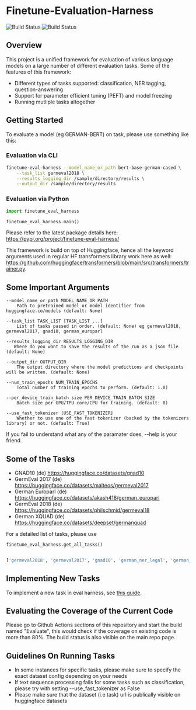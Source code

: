 # Finetune-Evaluation-Harness

![Build Status](https://github.com/malteos/finetune-evaluation-harness/actions/workflows/coverage_eval.yml/badge.svg)
![Build Status](https://github.com/malteos/finetune-evaluation-harness/actions/workflows/pull_request.yml/badge.svg)


## Overview

This project is a unified framework for evaluation of various language models on a large number of different evaluation tasks. Some of the features of this framework:

- Different types of tasks supported: classification, NER tagging, question-answering
- Support for parameter efficient tuning (PEFT) and model freezing
- Running mutliple tasks altogether


## Getting Started
To evaluate a model (eg GERMAN-BERT) on task, please use something like this:



### Evaluation via CLI

```bash
finetune-eval-harness --model_name_or_path bert-base-german-cased \
    --task_list germeval2018 \
    --results_logging_dir /sample/directory/results \
    --output_dir /sample/directory/results
```


### Evaluation via Python

```python
import finetune_eval_harness

finetune_eval_harness.main()
````

Please refer to the latest package details here: https://pypi.org/project/finetune-eval-harness/

This framework is build on top of Huggingface, hence all the keyword arguments used in regular HF transformers library work here as well: https://github.com/huggingface/transformers/blob/main/src/transformers/trainer.py.


## Some Important Arguments

```
--model_name_or_path MODEL_NAME_OR_PATH
    Path to pretrained model or model identifier from huggingface.co/models (default: None)

--task_list TASK_LIST [TASK_LIST ...]
    List of tasks passed in order. (default: None) eg germeval2018, germeval2017, gnad10, german_europarl

--results_logging_dir RESULTS_LOGGING_DIR
   Where do you want to save the results of the run as a json file (default: None)

--output_dir OUTPUT_DIR
	The output directory where the model predictions and checkpoints will be written. (default: None)

--num_train_epochs NUM_TRAIN_EPOCHS
    Total number of training epochs to perform. (default: 1.0)

--per_device_train_batch_size PER_DEVICE_TRAIN_BATCH_SIZE
    Batch size per GPU/TPU core/CPU for training. (default: 8)

--use_fast_tokenizer [USE_FAST_TOKENIZER]
    Whether to use one of the fast tokenizer (backed by the tokenizers library) or not. (default: True)

```

If you fail to understand what any of the paramater does, --help is your friend.

## Some of the Tasks

- GNAD10 (de) https://huggingface.co/datasets/gnad10
- GermEval 2017 (de) https://huggingface.co/datasets/malteos/germeval2017
- German Europarl (de) https://huggingface.co/datasets/akash418/german_europarl
- GermEval 2018 (de) https://huggingface.co/datasets/philschmid/germeval18
- German XQUAD (de) https://huggingface.co/datasets/deepset/germanquad


For a detailed list of tasks, please use

```python
finetune_eval_harness.get_all_tasks()


['germeval2018', 'germeval2017', 'gnad10', 'german_ner_legal', 'german_europarl', 'german_quad', 'spanish_quad', 'wiki_cat_es', 'spanish_conll', 'flue', 'spanish_ehealth', 'szeged_ner', 'polish_dyk', 'mapa', 'eur_lux', 'ehealth_kd', 'rucola', 'klej_dyk', 'croatian_sentiment', 'finish_sentiment', 'swedish_ner', 'greek_legal', 'bulgarian_sentiment', 'czech_subjectivity', 'danish_misogyny', 'slovak_sentiment', 'maltese_sentiment', 'dutch_social']

````


## Implementing New Tasks

To implement a new task in eval harness, see [this guide](./docs/task_guide.md).


## Evaluating the Coverage of the Current Code
Please go to Github Actions sections of this repository and start the build named "Evaluate", this would check if the coverage on existing code is more than 80%. The build
status is also visible on the main repo page.

## Guidelines On Running Tasks
- In some instances for specific tasks, please make sure to specify the exact dataset config depending on your needs
- If text sequence processing fails for some tasks such as classification, please try with setting --use_fast_tokenizer as False
- Please make sure that the dataset (i.e task) url is publically visible on huggingface datasets

